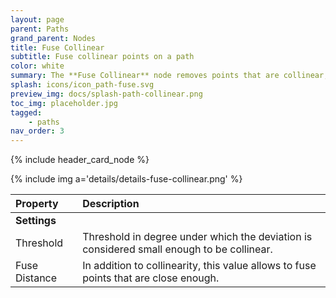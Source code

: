 ```yaml
---
layout: page
parent: Paths
grand_parent: Nodes
title: Fuse Collinear
subtitle: Fuse collinear points on a path
color: white
summary: The **Fuse Collinear** node removes points that are collinear, with control over thresholds. It can also optionally fuse points based on their proximity.
splash: icons/icon_path-fuse.svg
preview_img: docs/splash-path-collinear.png
toc_img: placeholder.jpg
tagged: 
    - paths
nav_order: 3
---
```


{% include header_card_node %}

{% include img a='details/details-fuse-collinear.png' %} 

| Property       | Description          |
|:-------------|:------------------|
|**Settings**||
| Threshold           | Threshold in degree under which the deviation is considered small enough to be collinear.  |
| Fuse Distance           | In addition to collinearity, this value allows to fuse points that are close enough. |

